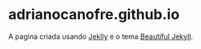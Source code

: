 # adrianocanofre.github.io

A pagina criada usando [Jeklly](https://jekyllrb.com/) e o tema  [Beautiful Jekyll](https://deanattali.com/beautiful-jekyll/).
